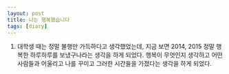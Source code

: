 ```yaml
---
layout: post
title: 나는 행복했습니다
tags: [diary]
---
```


1. 대학생 때는 정말 불행만 가득하다고 생각했었는데, 지금 보면 2014, 2015 정말 행복한 하루하루를 보냈구나라는 생각을 하게 되었다. 행복이 무엇인지 생각하고 어떤 사람들과 어울리고 나를 꾸미고 그러한 시간들을 가졌다는 생각을 하게 되었다.